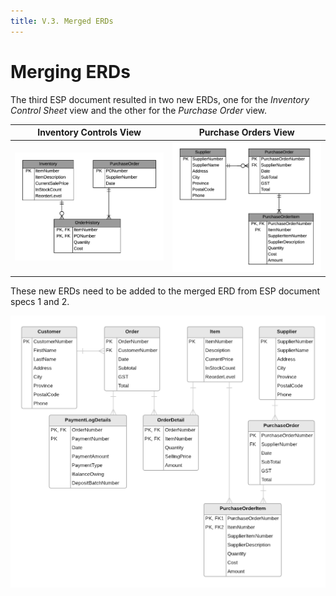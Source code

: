 ```yaml
---
title: V.3. Merged ERDs
---
```

# Merging ERDs

The third ESP document resulted in two new ERDs, one for the *Inventory Control Sheet* view and the other for the *Purchase Order* view.

| Inventory Controls View | Purchase Orders View |
| ----------------------|--------------------- |
| ![](./ESP-3A-InventoryControlSheet.png) | ![](./ESP-3B-PurchaseOrders.png) |

These new ERDs need to be added to the merged ERD from ESP document specs 1 and 2.

![](./ESP-Merge-With-ESP-3.png)
